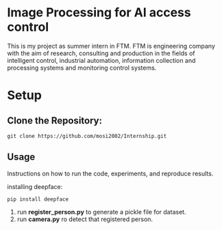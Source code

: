 # Image Processing for AI access control
This is my project as summer intern in FTM. FTM is engineering company with the aim of research, consulting and production in the fields of intelligent control, industrial automation, information collection and processing systems and monitoring control systems.
# Setup

## Clone the Repository:

```
git clone https://github.com/mosi2002/Internship.git
```

## Usage 
Instructions on how to run the code, experiments, and reproduce results.

installing deepface:

```
pip install deepface
```

1) run **register_person.py** to generate a pickle file for dataset.
2) run **camera.py** ro detect that registered person.


